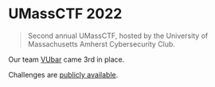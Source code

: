 # UMassCTF 2022

> Second annual UMassCTF, hosted by the University of Massachusetts Amherst Cybersecurity Club.

Our team [VUbar](https://ctftime.org/team/1353/) came 3rd in place.

Challenges are [publicly available](https://github.com/UMassCybersecurity/UMassCTF-2022-challenges).
